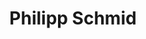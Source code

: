 ---
title: Philipp Schmid
bio: |
  A Senior AI Relation Engineer at Google DeepMind
avatar: "/logo/Philipp_Schmid.webp" # 建议放一个默认头像
featured: false
params:
  social:
    - title: X
      url: "https://x.com/_philschmid"
    - title: blog
      url: "https://www.philschmid.de/"
hero: "/images/author/Philipp_Schmid.webp" # 建议放一个默认背景图
---